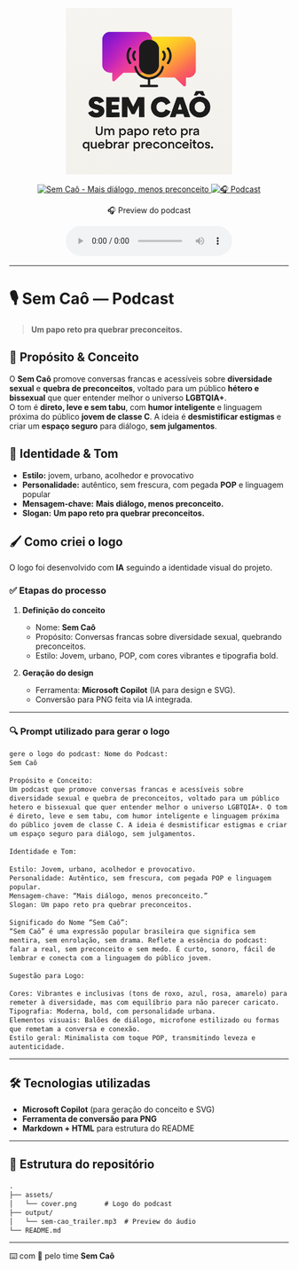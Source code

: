 <p align="center">
  <img 
    src="./assets/cover.png"
    width="300"
    alt="Logo do podcast Sem Caô"
  />
</p>

<p align="center">
  <a href="#">
    <img 
      src="https://img.shields.io/badge/Sem_Ca%C3%B4-Mais_di%C3%A1logo,_menos_preconceito-6A00F4?logo=podcastaddict&logoColor=white" 
      alt="Sem Caô - Mais diálogo, menos preconceito">
  </a>
  <a href="#">
    <img 
      src="https://img.shields.io/badge/%F0%9F%8E%A7_PODCAST-FF5E72" 
      alt="🎧 Podcast">
  </a>
</p>

<p align="center">
  🎧 Preview do podcast
</p>

<div align="center">
  <audio src="output/sem-cao_trailer.mp3" controls title="Sem Caô - Trailer"></audio>
</div>

---

# 🎙️ Sem Caô — Podcast

> **Um papo reto pra quebrar preconceitos.**

## 🎯 Propósito & Conceito
O **Sem Caô** promove conversas francas e acessíveis sobre **diversidade sexual** e **quebra de preconceitos**, voltado para um público **hétero e bissexual** que quer entender melhor o universo **LGBTQIA+**.  
O tom é **direto, leve e sem tabu**, com **humor inteligente** e linguagem próxima do público **jovem de classe C**. A ideia é **desmistificar estigmas** e criar um **espaço seguro** para diálogo, **sem julgamentos**.

## 🧭 Identidade & Tom
- **Estilo:** jovem, urbano, acolhedor e provocativo  
- **Personalidade:** autêntico, sem frescura, com pegada **POP** e linguagem popular  
- **Mensagem‑chave:** **Mais diálogo, menos preconceito.**  
- **Slogan:** **Um papo reto pra quebrar preconceitos.**

## 🖌️ Como criei o logo
O logo foi desenvolvido com **IA** seguindo a identidade visual do projeto.

### ✅ Etapas do processo
1. **Definição do conceito**  
   - Nome: **Sem Caô**  
   - Propósito: Conversas francas sobre diversidade sexual, quebrando preconceitos.  
   - Estilo: Jovem, urbano, POP, com cores vibrantes e tipografia bold.  

2. **Geração do design**  
   - Ferramenta: **Microsoft Copilot** (IA para design e SVG).  
   - Conversão para PNG feita via IA integrada.  

---

### 🔍 Prompt utilizado para gerar o logo

```
gere o logo do podcast: Nome do Podcast:
Sem Caô

Propósito e Conceito:
Um podcast que promove conversas francas e acessíveis sobre diversidade sexual e quebra de preconceitos, voltado para um público hetero e bissexual que quer entender melhor o universo LGBTQIA+. O tom é direto, leve e sem tabu, com humor inteligente e linguagem próxima do público jovem de classe C. A ideia é desmistificar estigmas e criar um espaço seguro para diálogo, sem julgamentos.

Identidade e Tom:

Estilo: Jovem, urbano, acolhedor e provocativo.
Personalidade: Autêntico, sem frescura, com pegada POP e linguagem popular.
Mensagem-chave: “Mais diálogo, menos preconceito.”
Slogan: Um papo reto pra quebrar preconceitos.

Significado do Nome “Sem Caô”:
“Sem Caô” é uma expressão popular brasileira que significa sem mentira, sem enrolação, sem drama. Reflete a essência do podcast: falar a real, sem preconceito e sem medo. É curto, sonoro, fácil de lembrar e conecta com a linguagem do público jovem.

Sugestão para Logo:

Cores: Vibrantes e inclusivas (tons de roxo, azul, rosa, amarelo) para remeter à diversidade, mas com equilíbrio para não parecer caricato.
Tipografia: Moderna, bold, com personalidade urbana.
Elementos visuais: Balões de diálogo, microfone estilizado ou formas que remetam a conversa e conexão.
Estilo geral: Minimalista com toque POP, transmitindo leveza e autenticidade.
```

---

## 🛠️ Tecnologias utilizadas
- **Microsoft Copilot** (para geração do conceito e SVG)
- **Ferramenta de conversão para PNG**
- **Markdown + HTML** para estrutura do README

---

## 📂 Estrutura do repositório
```
.
├── assets/
│   └── cover.png       # Logo do podcast
├── output/
│   └── sem-cao_trailer.mp3  # Preview do áudio
└── README.md
```

---

⌨️ com 💜 pelo time **Sem Caô**
